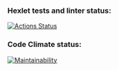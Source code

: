 ### Hexlet tests and linter status:
[![Actions Status](https://github.com/AllaAverina/frontend-project-12/actions/workflows/hexlet-check.yml/badge.svg)](https://github.com/AllaAverina/frontend-project-12/actions)

### Code Climate status:
[![Maintainability](https://api.codeclimate.com/v1/badges/7f3dbe83c3442407dfe1/maintainability)](https://codeclimate.com/github/AllaAverina/frontend-project-12/maintainability)
